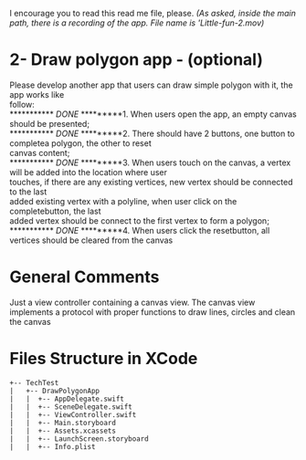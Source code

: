 I encourage you to read this read me file, please.
*(As asked, inside the main path, there is a recording of the app. File name is 'Little-fun-2.mov)*

# 2- Draw polygon app - (optional)  
Please develop another app that users can draw simple  polygon with it, the app works like  
follow:  
*********** *DONE* *********1.  When users open the app, an empty canvas should be  presented;  
*********** *DONE* *********2.  There should have 2 buttons, one button to  completea polygon, the other to  reset  
canvas content;  
*********** *DONE* *********3.  When users touch on the canvas, a vertex will be added  into the location where user  
touches, if there are any existing vertices, new vertex  should be connected to the last  
added existing vertex with a polyline, when user click  on the  completebutton, the last  
added vertex should be connect to the first vertex  to form a polygon;  
*********** *DONE* *********4.  When users click the  resetbutton, all vertices should  be cleared from the canvas

# General Comments
Just a view controller containing a canvas view. The canvas view implements a protocol with proper functions to draw lines, circles and clean the canvas

# Files Structure in XCode

```
+-- TechTest
|   +-- DrawPolygonApp
|   |  +-- AppDelegate.swift
|   |  +-- SceneDelegate.swift
|   |  +-- ViewController.swift
|   |  +-- Main.storyboard
|   |  +-- Assets.xcassets
|   |  +-- LaunchScreen.storyboard
|   |  +-- Info.plist

```


